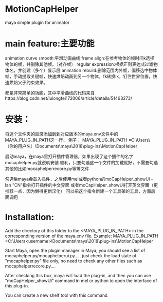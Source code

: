 # MotionCapHelper
 maya simple plugin for animator

# main feature:主要功能
animation curve smooth:平滑动画曲线
frame align:在参考物体的帧时间k选择物体的帧，并删除其他帧。（对齐帧）
regular expression:根据正则表达式过滤物体名，并创建（多个）显示层
animation rebuild:删除范围内外帧，偏移选中物体帧，手动提取关键帧，快速烘焙动画到另一个物体，fk转换ik，钉住世界位置，快速烘焙父子约束效果。

都是非常简单的功能，其中平滑曲线的代码来自https://blog.csdn.net/lulongfei172006/article/details/51493273/






# 安装：
将这个文件夹的目录添加到到对应版本的maya.env文件中的MAYA_PLUG_IN_PATH这一行。
例子：
MAYA_PLUG_IN_PATH =C:\Users\（你的用户名）\Documents\maya\2018\plug-ins\MotionCapHelper

启动maya，在maya里打开插件管理器，如果出现了这个插件的名字mocaphelper.py就说明安装
顺利，只要勾选这一个文件的加载就好，不需要勾选其他的比如mocaphelperrecore.py等等文件

勾选后maya会载入插件，之后使用mel或者python的moCapHelper_showUi -lan "CN"指令打开插件的中文界面
或者moCapHelper_showUi打开英文界面（更推荐一点，因为懒得更新汉化）
可以把这个指令新建一个工具架的工具，方面后面调用









# Installation:
Add the directory of this folder to the <MAYA_PLUG_IN_PATH> in the corresponding version of the maya.env file.
Example:
MAYA_PLUG_IN_PATH =C:\Users\<username>\Documents\maya\2018\plug-ins\MotionCapHelper

Start Maya, open the plugin manager in Maya, you should see a list of mocaphelper.py/mocaphelperui.py.....
 just check the load state of "mocaphelper.py" file only, no need to check any other files such as mocaphelperrecore.py....

After checking this box, maya will load the plug-in, and then you can use "moCapHelper_showUi" command in mel or python to open the interface of this plug-in.

You can create a new shelf tool with this command.